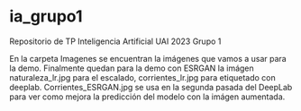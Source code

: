 # ia_grupo1
Repositorio de TP Inteligencia Artificial UAI 2023 Grupo 1

En la carpeta Imagenes se encuentran la imágenes que vamos a usar para la demo.
Finalmente quedan para la demo con ESRGAN la imágen naturaleza_lr.jpg para el escalado,
corrientes_lr.jpg para etiquetado con deeplab.
Corrientes_ESRGAN.jpg se usa en la segunda pasada del DeepLab para ver como mejora la predicción
del modelo con la imágen aumentada.
